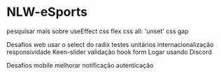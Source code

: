 # NLW-eSports

pesquisar mais sobre
useEffect
css flex
css all: 'unset'
css gap

Desafios web
usar o select do radix
testes unitários
internacionalização
responsividade
Keen-slider
validação hook form
Logar usando Discord

Desafios mobile
melhorar notificação
autenticação
